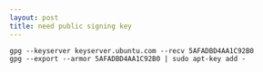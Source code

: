 ```yaml
---
layout: post
title: need public signing key
---
```


<pre><code>gpg --keyserver keyserver.ubuntu.com --recv 5AFADBD4AA1C92B0
gpg --export --armor 5AFADBD4AA1C92B0 | sudo apt-key add -</code></pre>
